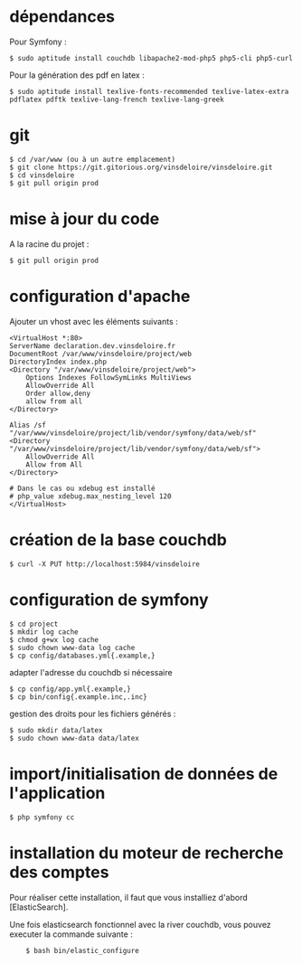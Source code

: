 # dépendances

Pour Symfony :

	$ sudo aptitude install couchdb libapache2-mod-php5 php5-cli php5-curl

Pour la génération des pdf en latex :

	$ sudo aptitude install texlive-fonts-recommended texlive-latex-extra pdflatex pdftk texlive-lang-french texlive-lang-greek

# git

	$ cd /var/www (ou à un autre emplacement)
	$ git clone https://git.gitorious.org/vinsdeloire/vinsdeloire.git
	$ cd vinsdeloire
	$ git pull origin prod

# mise à jour du code 

A la racine du projet :

	$ git pull origin prod

# configuration d'apache

Ajouter un vhost avec les éléments suivants :

	<VirtualHost *:80>
	ServerName declaration.dev.vinsdeloire.fr
	DocumentRoot /var/www/vinsdeloire/project/web
	DirectoryIndex index.php
	<Directory "/var/www/vinsdeloire/project/web">
		Options Indexes FollowSymLinks MultiViews
		AllowOverride All
		Order allow,deny
		allow from all
	</Directory>

	Alias /sf "/var/www/vinsdeloire/project/lib/vendor/symfony/data/web/sf"
	<Directory "/var/www/vinsdeloire/project/lib/vendor/symfony/data/web/sf">
		AllowOverride All
		Allow from All
	</Directory>

	# Dans le cas ou xdebug est installé
	# php_value xdebug.max_nesting_level 120
	</VirtualHost>

# création de la base couchdb

	$ curl -X PUT http://localhost:5984/vinsdeloire

# configuration de symfony

	$ cd project
	$ mkdir log cache
	$ chmod g+wx log cache
	$ sudo chown www-data log cache
	$ cp config/databases.yml{.example,}

adapter l'adresse du couchdb si nécessaire

	$ cp config/app.yml{.example,}
	$ cp bin/config{.example.inc,.inc}

gestion des droits pour les fichiers générés :

	$ sudo mkdir data/latex
	$ sudo chown www-data data/latex

# import/initialisation de données de l'application

	$ php symfony cc

# installation du moteur de recherche des comptes

Pour réaliser cette installation, il faut que vous installiez d'abord [ElasticSearch].

Une fois elasticsearch fonctionnel avec la river couchdb, vous pouvez executer la commande suivante :

        $ bash bin/elastic_configure